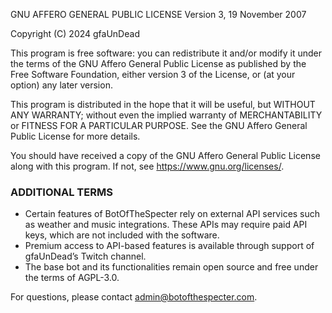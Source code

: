 GNU AFFERO GENERAL PUBLIC LICENSE
Version 3, 19 November 2007

Copyright (C) 2024 gfaUnDead

This program is free software: you can redistribute it and/or modify
it under the terms of the GNU Affero General Public License as
published by the Free Software Foundation, either version 3 of the
License, or (at your option) any later version.

This program is distributed in the hope that it will be useful,
but WITHOUT ANY WARRANTY; without even the implied warranty of
MERCHANTABILITY or FITNESS FOR A PARTICULAR PURPOSE. See the
GNU Affero General Public License for more details.

You should have received a copy of the GNU Affero General Public License
along with this program. If not, see <https://www.gnu.org/licenses/>.

### ADDITIONAL TERMS
- Certain features of BotOfTheSpecter rely on external API services such as weather and music integrations. These APIs may require paid API keys, which are not included with the software.
- Premium access to API-based features is available through support of gfaUnDead’s Twitch channel.
- The base bot and its functionalities remain open source and free under the terms of AGPL-3.0.

For questions, please contact admin@botofthespecter.com.
